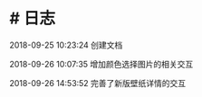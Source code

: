 # # 日志

2018-09-25 10:23:24    创建文档

2018-09-26 10:07:35    增加颜色选择图片的相关交互

2018-09-26 14:53:52     完善了新版壁纸详情的交互